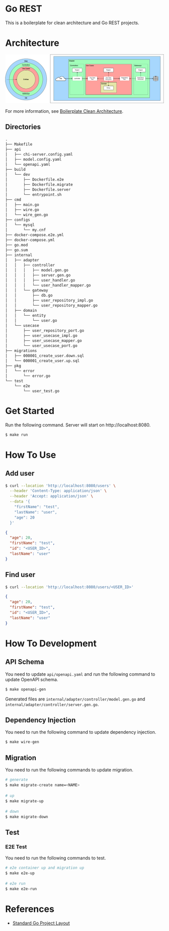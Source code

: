 # Go REST

This is a boilerplate for clean architecture and Go REST projects.

# Architecture

![Architecture](../architecture.drawio.png)

For more information, see [Boilerplate Clean Architecture](../README.md).

## Directories

```
.
├── Makefile
├── api
│   ├── chi-server.config.yaml
│   ├── model.config.yaml
│   └── openapi.yaml
├── build
│   └── dev
│       ├── Dockerfile.e2e
│       ├── Dockerfile.migrate
│       ├── Dockerfile.server
│       └── entrypoint.sh
├── cmd
│   ├── main.go
│   ├── wire.go
│   └── wire_gen.go
├── configs
│   └── mysql
│       └── my.cnf
├── docker-compose.e2e.yml
├── docker-compose.yml
├── go.mod
├── go.sum
├── internal
│   ├── adapter
│   │   ├── controller
│   │   │   ├── model.gen.go
│   │   │   ├── server.gen.go
│   │   │   ├── user_handler.go
│   │   │   └── user_handler_mapper.go
│   │   └── gateway
│   │       ├── db.go
│   │       ├── user_repository_impl.go
│   │       └── user_repository_mapper.go
│   ├── domain
│   │   └── entity
│   │       └── user.go
│   └── usecase
│       ├── user_repository_port.go
│       ├── user_usecase_impl.go
│       ├── user_usecase_mapper.go
│       └── user_usecase_port.go
├── migrations
│   ├── 000001_create_user.down.sql
│   └── 000001_create_user.up.sql
├── pkg
│   └── error
│       └── error.go
└── test
    └── e2e
        └── user_test.go
```

# Get Started

Run the following command. Server will start on http://localhost:8080.

```bash
$ make run
```

# How To Use

## Add user

```bash
$ curl --location 'http://localhost:8080/users' \
  --header 'Content-Type: application/json' \
  --header 'Accept: application/json' \
  --data '{
    "firstName": "test",
    "lastName": "user",
    "age": 20
  }'
```

```json
{
  "age": 20,
  "firstName": "test",
  "id": "<USER_ID>",
  "lastName": "user"
}
```

## Find user

```bash
$ curl --location 'http://localhost:8080/users/<USER_ID>'
```

```json
{
  "age": 20,
  "firstName": "test",
  "id": "<USER_ID>",
  "lastName": "user"
}
```

# How To Development

## API Schema

You need to update `api/openapi.yaml` and run the following command to update OpenAPI schema.

```bash
$ make openapi-gen
```

Generated files are `internal/adapter/controller/model.gen.go` and `internal/adapter/controller/server.gen.go`.

## Dependency Injection

You need to run the following command to update dependency injection.

```bash
$ make wire-gen
```

## Migration

You need to run the following commands to update migration.

```bash
# generate
$ make migrate-create name=<NAME>

# up
$ make migrate-up

# down
$ make migrate-down
```

## Test

### E2E Test

You need to run the following commands to test.

```bash
# e2e container up and migration up
$ make e2e-up

# e2e run
$ make e2e-run
```

# References

- [Standard Go Project Layout](https://github.com/golang-standards/project-layout/tree/master)
